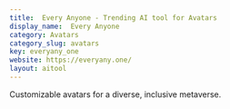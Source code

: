 ```yaml
---
title:  Every Anyone - Trending AI tool for Avatars
display_name:  Every Anyone
category: Avatars
category_slug: avatars
key: everyany_one
website: https://everyany.one/
layout: aitool
---
```


Customizable avatars for a diverse, inclusive metaverse.
